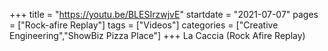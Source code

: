 +++
title = "https://youtu.be/BLESIrzwjvE"
startdate = "2021-07-07"
pages = ["Rock-afire Replay"]
tags = ["Videos"]
categories = ["Creative Engineering","ShowBiz Pizza Place"]
+++
La Caccia (Rock Afire Replay)
